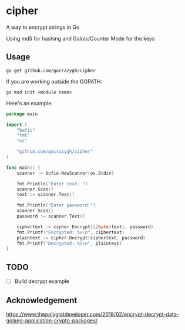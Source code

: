 # cipher
A way to encrypt strings in Go

Using md5 for hashing and Galois/Counter Mode for the keys

## Usage

```
go get github.com/gocrazygh/cipher
```

If you are working outside the GOPATH:
```
go mod init <module name>
```

Here's an example:
```go
package main

import (
	"bufio"
	"fmt"
	"os"

	"github.com/gocrazygh/cipher"
)

func main() {
	scanner := bufio.NewScanner(os.Stdin)

	fmt.Println("Enter text: ")
	scanner.Scan()
	text := scanner.Text()

	fmt.Println("Enter password:")
	scanner.Scan()
	password := scanner.Text()

	ciphertext := cipher.Encrypt([]byte(text), password)
	fmt.Printf("Encrypted: %x\n", ciphertext)
	plaintext := cipher.Decrypt(ciphertext, password)
	fmt.Printf("Decrypted: %s\n", plaintext)
}
```

## TODO
- [ ] Build decrypt example

## Acknowledgement
https://www.thepolyglotdeveloper.com/2018/02/encrypt-decrypt-data-golang-application-crypto-packages/
